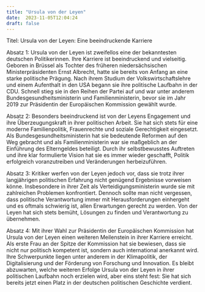```yaml
---
title: "Ursula von der Leyen"
date:  2023-11-05T12:04:24
draft: false
---
```


Titel: Ursula von der Leyen: Eine beeindruckende Karriere

Absatz 1: Ursula von der Leyen ist zweifellos eine der bekanntesten deutschen Politikerinnen. Ihre Karriere ist beeindruckend und vielseitig. Geboren in Brüssel als Tochter des früheren niedersächsischen Ministerpräsidenten Ernst Albrecht, hatte sie bereits von Anfang an eine starke politische Prägung. Nach ihrem Studium der Volkswirtschaftslehre und einem Aufenthalt in den USA begann sie ihre politische Laufbahn in der CDU. Schnell stieg sie in den Reihen der Partei auf und war unter anderem Bundesgesundheitsministerin und Familienministerin, bevor sie im Jahr 2019 zur Präsidentin der Europäischen Kommission gewählt wurde.

Absatz 2: Besonders beeindruckend ist von der Leyens Engagement und ihre Überzeugungskraft in ihrer politischen Arbeit. Sie hat sich stets für eine moderne Familienpolitik, Frauenrechte und soziale Gerechtigkeit eingesetzt. Als Bundesgesundheitsministerin hat sie bedeutende Reformen auf den Weg gebracht und als Familienministerin war sie maßgeblich an der Einführung des Elterngeldes beteiligt. Durch ihr selbstbewusstes Auftreten und ihre klar formulierte Vision hat sie es immer wieder geschafft, Politik erfolgreich voranzutreiben und Veränderungen herbeizuführen.

Absatz 3: Kritiker werfen von der Leyen jedoch vor, dass sie trotz ihrer langjährigen politischen Erfahrung nicht genügend Ergebnisse vorweisen könne. Insbesondere in ihrer Zeit als Verteidigungsministerin wurde sie mit zahlreichen Problemen konfrontiert. Dennoch sollte man nicht vergessen, dass politische Verantwortung immer mit Herausforderungen einhergeht und es oftmals schwierig ist, allen Erwartungen gerecht zu werden. Von der Leyen hat sich stets bemüht, Lösungen zu finden und Verantwortung zu übernehmen.

Absatz 4: Mit ihrer Wahl zur Präsidentin der Europäischen Kommission hat Ursula von der Leyen einen weiteren Meilenstein in ihrer Karriere erreicht. Als erste Frau an der Spitze der Kommission hat sie bewiesen, dass sie nicht nur politisch kompetent ist, sondern auch international anerkannt wird. Ihre Schwerpunkte liegen unter anderem in der Klimapolitik, der Digitalisierung und der Förderung von Forschung und Innovation. Es bleibt abzuwarten, welche weiteren Erfolge Ursula von der Leyen in ihrer politischen Laufbahn noch erzielen wird, aber eins steht fest: Sie hat sich bereits jetzt einen Platz in der deutschen politischen Geschichte verdient.